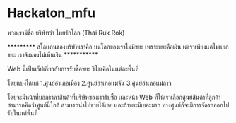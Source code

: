 # Hackaton_mfu

พวกเรามีชื่อ บริษัทว่า ไทยรักโลก (Thai Ruk Rok)

*********  สโลเเกนของบริษัทเราคือ  บนโลกของเราไม่มีขยะ เพราะขยะคือเงิน  เต่เราเพียงเเค่ไม่เเยกขยะ เราจึงมองไม่เห็นเงิน  ***********

Web นี้เป็นเว็ปเกี่ยวกับการรับซื้อขยะ รีไซเคิลในเเต่ละพื้นที่

โดยเเบ่งได้เเก่
           1.ศูนย์อำเภอเมือง
           2.ศูนย์อำเภอเเม่จัน
           3.ศูนย์อำเภอเเม่ลาว

โดยจะมีหน้าที่บอกราคาสินค้าที่บริษัทของเรารับซื้อ  เเละหน้า Web ที่ให้เราเลือกศูนย์สินค้าที่ลูกค้าสามารถคิดว่าศูนย์นี้ใกล้ สามารถนำไปขายได้เลย เเละถ้าขยะมีเยอะมาก ทางศูนย์ก็จะมีการจัดรถออกไปรับในเเต่พื้นที่

